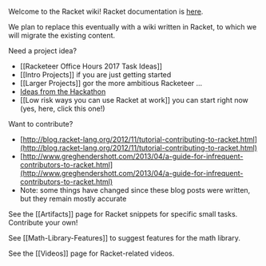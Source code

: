 Welcome to the Racket wiki!  Racket documentation is [here](http://docs.racket-lang.org).

We plan to replace this eventually with a wiki written in Racket, to which we will migrate the existing content.

Need a project idea?
  * [[Racketeer Office Hours 2017 Task Ideas]]
  * [[Intro Projects]] if you are just getting started
  * [[Larger Projects]] gor the more ambitious Racketeer ...
  * [Ideas from the Hackathon](https://github.com/plt/racket/wiki/RacketCon-Hackathon-2012)
  * [[Low risk ways you can use Racket at work]] you can start right now (yes, here, click this one!)

Want to contribute?
  * [http://blog.racket-lang.org/2012/11/tutorial-contributing-to-racket.html](http://blog.racket-lang.org/2012/11/tutorial-contributing-to-racket.html)
  * [http://www.greghendershott.com/2013/04/a-guide-for-infrequent-contributors-to-racket.html](http://www.greghendershott.com/2013/04/a-guide-for-infrequent-contributors-to-racket.html)
  * Note: some things have changed since these blog posts were written, but they remain mostly accurate

See the [[Artifacts]] page for Racket snippets for specific small tasks.  Contribute your own!

See [[Math-Library-Features]] to suggest features for the math library.

See the [[Videos]] page for Racket-related videos.